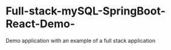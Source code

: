 # Full-stack-mySQL-SpringBoot-React-Demo-
Demo application with an example of a full stack application
